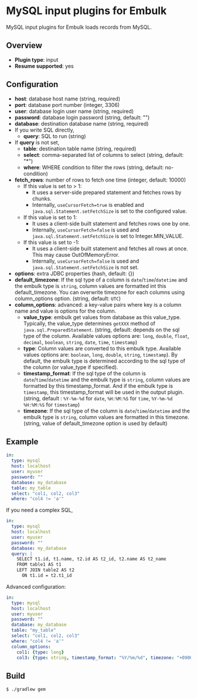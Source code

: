 # MySQL input plugins for Embulk

MySQL input plugins for Embulk loads records from MySQL.

## Overview

* **Plugin type**: input
* **Resume supported**: yes

## Configuration

- **host**: database host name (string, required)
- **port**: database port number (integer, 3306)
- **user**: database login user name (string, required)
- **password**: database login password (string, default: "")
- **database**: destination database name (string, required)
- If you write SQL directly,
  - **query**: SQL to run (string)
- If **query** is not set,
  - **table**: destination table name (string, required)
  - **select**: comma-separated list of columns to select (string, default: "*")
  - **where**: WHERE condition to filter the rows (string, default: no-condition)
- **fetch_rows**: number of rows to fetch one time (integer, default: 10000)
  - If this value is set to > 1:
    - It uses a server-side prepared statement and fetches rows by chunks.
    - Internally, `useCursorFetch=true` is enabled and `java.sql.Statement.setFetchSize` is set to the configured value.
  - If this value is set to 1:
    - It uses a client-side built statement and fetches rows one by one.
    - Internally, `useCursorFetch=false` is used and `java.sql.Statement.setFetchSize` is set to Integer.MIN_VALUE.
  - If this value is set to -1:
    - It uses a client-side built statement and fetches all rows at once. This may cause OutOfMemoryError.
    - Internally, `useCursorFetch=false` is used and `java.sql.Statement.setFetchSize` is not set.
- **options**: extra JDBC properties (hash, default: {})
- **default_timezone**: If the sql type of a column is `date`/`time`/`datetime` and the embulk type is `string`, column values are formatted int this default_timezone. You can overwrite timezone for each columns using column_options option. (string, default: `UTC`)
- **column_options**: advanced: a key-value pairs where key is a column name and value is options for the column.
  - **value_type**: embulk get values from database as this value_type. Typically, the value_type determines `getXXX` method of `java.sql.PreparedStatement`.
  (string, default: depends on the sql type of the column. Available values options are: `long`, `double`, `float`, `decimal`, `boolean`, `string`, `date`, `time`, `timestamp`)
  - **type**: Column values are converted to this embulk type.
  Available values options are: `boolean`, `long`, `double`, `string`, `timestamp`).
  By default, the embulk type is determined according to the sql type of the column (or value_type if specified).
  - **timestamp_format**: If the sql type of the column is `date`/`time`/`datetime` and the embulk type is `string`, column values are formatted by this timestamp_format. And if the embulk type is `timestamp`, this timestamp_format will be used in the output plugin. (string, default : `%Y-%m-%d` for `date`, `%H:%M:%S` for `time`, `%Y-%m-%d %H:%M:%S` for `timestamp`)
  - **timezone**: If the sql type of the column is `date`/`time`/`datetime` and the embulk type is `string`, column values are formatted in this timezone.
(string, value of default_timezone option is used by default)

## Example

```yaml
in:
  type: mysql
  host: localhost
  user: myuser
  password: ""
  database: my_database
  table: my_table
  select: "col1, col2, col3"
  where: "col4 != 'a'"
```

If you need a complex SQL,

```yaml
in:
  type: mysql
  host: localhost
  user: myuser
  password: ""
  database: my_database
  query: |
    SELECT t1.id, t1.name, t2.id AS t2_id, t2.name AS t2_name
    FROM table1 AS t1
    LEFT JOIN table2 AS t2
      ON t1.id = t2.t1_id
```

Advanced configuration:

```yaml
in:
  type: mysql
  host: localhost
  user: myuser
  password: ""
  database: my_database
  table: "my_table"
  select: "col1, col2, col3"
  where: "col4 != 'a'"
  column_options:
    col1: {type: long}
    col3: {type: string, timestamp_format: "%Y/%m/%d", timezone: "+0900"}

```

## Build

```
$ ./gradlew gem
```
